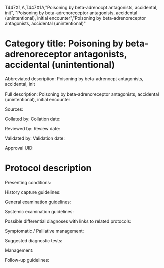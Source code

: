 T447X1,A,T447X1A,"Poisoning by beta-adrenocpt antagonists, accidental, init", "Poisoning by beta-adrenoreceptor antagonists, accidental (unintentional), initial encounter","Poisoning by beta-adrenoreceptor antagonists, accidental (unintentional)"
# Category title: Poisoning by beta-adrenoreceptor antagonists, accidental (unintentional)

Abbreviated description: Poisoning by beta-adrenocpt antagonists, accidental, init

Full description: Poisoning by beta-adrenoreceptor antagonists, accidental (unintentional), initial encounter

Sources:

Collated by:
Collation date:

Reviewed by:
Review date:

Validated by:
Validation date:

Approval UID:

# Protocol description

Presenting conditions:

History capture guidelines:

General examination guidelines:

Systemic examination guidelines:

Possible differential diagnoses with links to related protocols:

Symptomatic / Palliative management:

Suggested diagnostic tests:

Management:

Follow-up guidelines:
